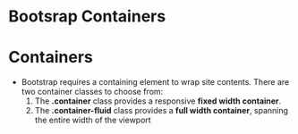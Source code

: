 # Bootsrap Containers

# Containers
* Bootstrap requires a containing element to wrap site contents. There are two container classes to choose from:
    1. The __.container__ class provides a responsive __fixed width container__.
    2. The __.container-fluid__ class provides a __full width container__, spanning the entire width of the viewport